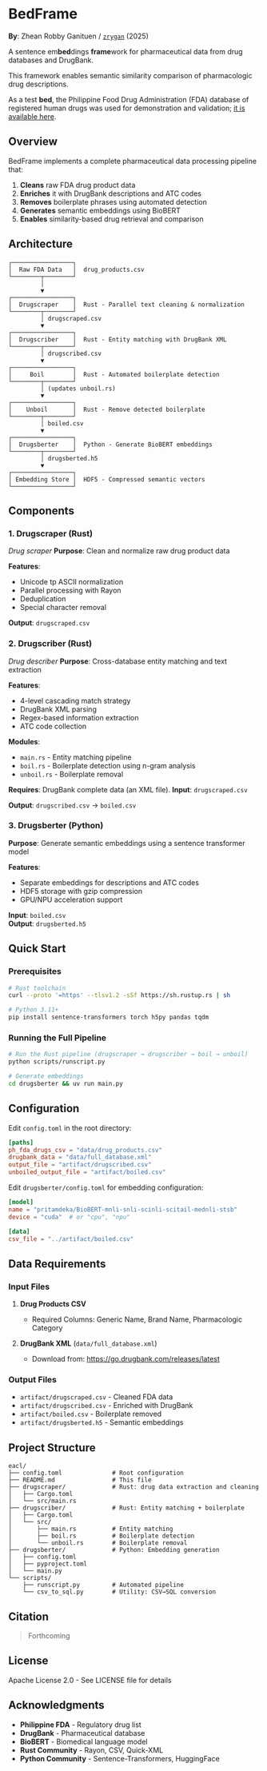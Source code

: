 # BedFrame

**By**: Zhean Robby Ganituen / [`zrygan`](https://github.com/zrygan) (2025)

A sentence em**bed**dings **frame**work for pharmaceutical data from drug databases and DrugBank.

This framework enables semantic similarity comparison of pharmacologic drug descriptions.

As a test **bed**, the Philippine Food Drug Administration (FDA) database of registered human drugs was used for demonstration and validation; [it is available here](https://verification.fda.gov.ph/ALL_DrugProductslist.php).

## Overview

BedFrame implements a complete pharmaceutical data processing pipeline that:
1. **Cleans** raw FDA drug product data
2. **Enriches** it with DrugBank descriptions and ATC codes
3. **Removes** boilerplate phrases using automated detection
4. **Generates** semantic embeddings using BioBERT
5. **Enables** similarity-based drug retrieval and comparison

## Architecture

```
┌─────────────────┐
│  Raw FDA Data   │  drug_products.csv
└────────┬────────┘
         │
         ▼
┌─────────────────┐
│  Drugscraper    │  Rust - Parallel text cleaning & normalization
└────────┬────────┘
         │ drugscraped.csv
         ▼
┌─────────────────┐
│  Drugscriber    │  Rust - Entity matching with DrugBank XML
└────────┬────────┘
         │ drugscribed.csv
         ▼
┌─────────────────┐
│     Boil        │  Rust - Automated boilerplate detection
└────────┬────────┘
         │ (updates unboil.rs)
         ▼
┌─────────────────┐
│    Unboil       │  Rust - Remove detected boilerplate
└────────┬────────┘
         │ boiled.csv
         ▼
┌─────────────────┐
│  Drugsberter    │  Python - Generate BioBERT embeddings
└────────┬────────┘
         │ drugsberted.h5
         ▼
┌─────────────────┐
│ Embedding Store │  HDF5 - Compressed semantic vectors
└─────────────────┘
```

## Components

### 1. Drugscraper (Rust)
*Drug scraper*
**Purpose**: Clean and normalize raw drug product data

**Features**:
- Unicode tp ASCII normalization
- Parallel processing with Rayon
- Deduplication
- Special character removal

**Output**: `drugscraped.csv`

### 2. Drugscriber (Rust)
*Drug describer*
**Purpose**: Cross-database entity matching and text extraction

**Features**:
- 4-level cascading match strategy
- DrugBank XML parsing
- Regex-based information extraction
- ATC code collection

**Modules**:
- `main.rs` - Entity matching pipeline
- `boil.rs` - Boilerplate detection using n-gram analysis
- `unboil.rs` - Boilerplate removal

**Requires**: DrugBank complete data (an XML file).
**Input**: `drugscraped.csv`

**Output**: `drugscribed.csv` → `boiled.csv`

### 3. Drugsberter (Python)
**Purpose**: Generate semantic embeddings using a sentence transformer model

**Features**:
- Separate embeddings for descriptions and ATC codes
- HDF5 storage with gzip compression
- GPU/NPU acceleration support

**Input**: `boiled.csv`  
**Output**: `drugsberted.h5`

## Quick Start

### Prerequisites
```bash
# Rust toolchain
curl --proto '=https' --tlsv1.2 -sSf https://sh.rustup.rs | sh

# Python 3.11+
pip install sentence-transformers torch h5py pandas tqdm
```

### Running the Full Pipeline
```bash
# Run the Rust pipeline (drugscraper → drugscriber → boil → unboil)
python scripts/runscript.py

# Generate embeddings
cd drugsberter && uv run main.py
```

## Configuration

Edit `config.toml` in the root directory:
```toml
[paths]
ph_fda_drugs_csv = "data/drug_products.csv"
drugbank_data = "data/full_database.xml"
output_file = "artifact/drugscribed.csv"
unboiled_output_file = "artifact/boiled.csv"
```

Edit `drugsberter/config.toml` for embedding configuration:
```toml
[model]
name = "pritamdeka/BioBERT-mnli-snli-scinli-scitail-mednli-stsb"
device = "cuda"  # or "cpu", "npu"

[data]
csv_file = "../artifact/boiled.csv"
```

## Data Requirements

### Input Files
1. **Drug Products CSV**
   - Required Columns: Generic Name, Brand Name, Pharmacologic Category

2. **DrugBank XML** (`data/full_database.xml`)
   - Download from: https://go.drugbank.com/releases/latest

### Output Files
- `artifact/drugscraped.csv` - Cleaned FDA data
- `artifact/drugscribed.csv` - Enriched with DrugBank
- `artifact/boiled.csv` - Boilerplate removed
- `artifact/drugsberted.h5` - Semantic embeddings

## Project Structure

```
eacl/
├── config.toml              # Root configuration
├── README.md                # This file
├── drugscraper/             # Rust: drug data extraction and cleaning
│   ├── Cargo.toml
│   └── src/main.rs
├── drugscriber/             # Rust: Entity matching + boilerplate
│   ├── Cargo.toml
│   └── src/
│       ├── main.rs          # Entity matching
│       ├── boil.rs          # Boilerplate detection
│       └── unboil.rs        # Boilerplate removal
├── drugsberter/             # Python: Embedding generation
│   ├── config.toml
│   ├── pyproject.toml
│   └── main.py
└── scripts/
    ├── runscript.py         # Automated pipeline
    └── csv_to_sql.py        # Utility: CSV→SQL conversion
```

## Citation

> Forthcoming

## License

Apache License 2.0 - See LICENSE file for details

## Acknowledgments

- **Philippine FDA** - Regulatory drug list
- **DrugBank** - Pharmaceutical database
- **BioBERT** - Biomedical language model
- **Rust Community** - Rayon, CSV, Quick-XML
- **Python Community** - Sentence-Transformers, HuggingFace 


